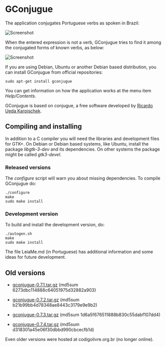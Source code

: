 # GConjugue

The application conjugates Portuguese verbs as spoken in Brazil:

![Screenshot](https://raw.githubusercontent.com/jalvesaq/gconjugue/screenshot_pt.png "Screenshot")

When the entered expression is not a verb, GConjugue tries to find it among
the conjugated forms of known verbs, as below:

![Screenshot](https://raw.githubusercontent.com/jalvesaq/gconjugue/screenshot_en.png "Screenshot")

If you are using Debian, Ubuntu or another Debian based distribution, you can
install GConjugue from official repositories:

```
sudo apt-get install gconjugue
```

You can get information on how the application works at the menu item
*Help/Contents*.

GConjugue is based on conjugue, a free software developed by
[Ricardo Ueda Karpischek](http://www.ime.usp.br/~ueda/br.ispell/conjugue.html).


## Compiling and installing

In addition to a C compiler you will need the libraries and development files
for GTK+. On Debian or Debian based systems, like Ubuntu, install the package
*libgtk-3-dev* and its dependencies. On other systems the package might be
called *gtk3-devel*.
  
### Released versions


The *configure* script will warn you about missing dependencies. 
To compile GConjugue do:
  
```
./configure
make
sudo make install
```

### Development version

To build and install the development version, do:

```
./autogen.sh
make
sudo make install
```

The file LeiaMe.md (in Portuguese) has additional information and some ideas
for future development.

## Old versions

   - [gconjugue-0.7.1.tar.gz](https://drive.google.com/uc?export=download&id=0ByMBQcSs9G7KdloxWGRUbDgzXzA) (md5sum 6273dbc114888c64051975d32882a903)

   - [gconjugue-0.7.2.tar.gz](https://drive.google.com/uc?export=download&id=0ByMBQcSs9G7KeXRLbVptejQ2LW8) (md5sum b21b99bb4d78348ae8443c3179e9e9b2)

   - [gconjugue-0.7.3.tar.gz](https://drive.google.com/uc?export=download&id=0ByMBQcSs9G7KaDE1M2pxNHFiTTg) (md5sum 1d6a5f676511888b830c55dabf107dd4)

   - [gconjugue-0.7.4.tar.gz](https://drive.google.com/uc?export=download&id=0ByMBQcSs9G7KaTlZVmJoZXpVLTA) (md5sum d318301a45e06f30dbbd990cbcecfb1d)

Even older versions were hosted at codigolivre.org.br (no longer online).
